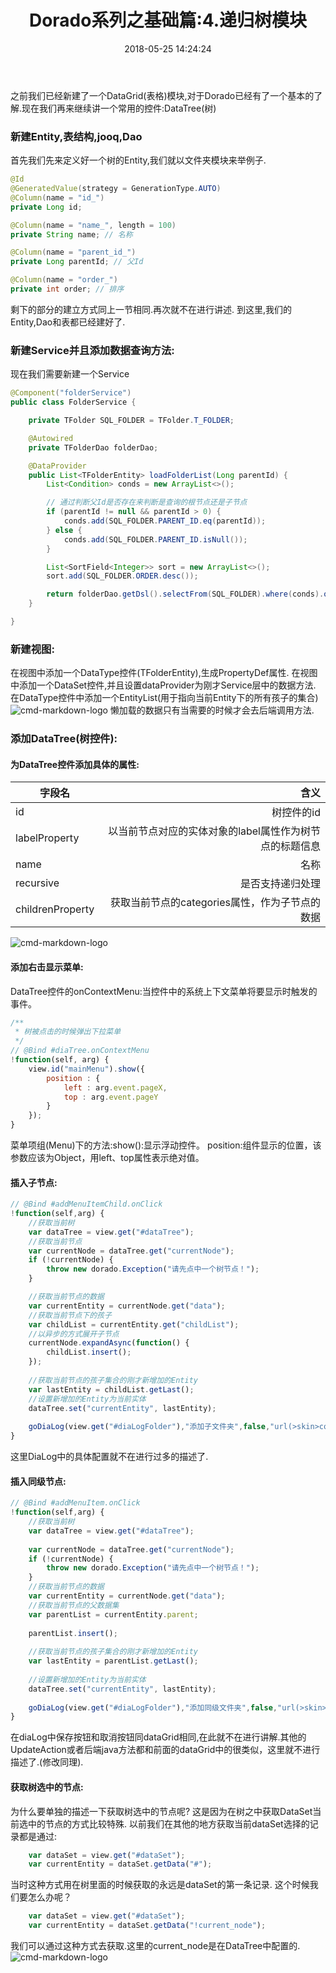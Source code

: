 ﻿---
title: Dorado系列之基础篇:4.递归树模块
date: 2018-05-25 14:24:24
tags: [Doarda7]
categories: [Doarda7]
---

之前我们已经新建了一个DataGrid(表格)模块,对于Dorado已经有了一个基本的了解.现在我们再来继续讲一个常用的控件:DataTree(树)

<!--more-->

### 新建Entity,表结构,jooq,Dao
首先我们先来定义好一个树的Entity,我们就以文件夹模块来举例子.
```Java
@Id
@GeneratedValue(strategy = GenerationType.AUTO)
@Column(name = "id_")
private Long id;

@Column(name = "name_", length = 100)
private String name; // 名称

@Column(name = "parent_id_")
private Long parentId; // 父Id

@Column(name = "order_")
private int order; // 排序
```
剩下的部分的建立方式同上一节相同.再次就不在进行讲述.
到这里,我们的Entity,Dao和表都已经建好了.


### 新建Service并且添加数据查询方法:
现在我们需要新建一个Service
```Java
@Component("folderService")
public class FolderService {

	private TFolder SQL_FOLDER = TFolder.T_FOLDER;

	@Autowired
	private TFolderDao folderDao;

	@DataProvider
	public List<TFolderEntity> loadFolderList(Long parentId) {
		List<Condition> conds = new ArrayList<>();

		// 通过判断父Id是否存在来判断是查询的根节点还是子节点
		if (parentId != null && parentId > 0) {
			conds.add(SQL_FOLDER.PARENT_ID.eq(parentId));
		} else {
			conds.add(SQL_FOLDER.PARENT_ID.isNull());
		}

		List<SortField<Integer>> sort = new ArrayList<>();
		sort.add(SQL_FOLDER.ORDER.desc());

		return folderDao.getDsl().selectFrom(SQL_FOLDER).where(conds).orderBy(sort).fetchInto(TFolderEntity.class);
	}

}
```

### 新建视图:
在视图中添加一个DataType控件(TFolderEntity),生成PropertyDef属性.
在视图中添加一个DataSet控件,并且设置dataProvider为刚才Service层中的数据方法.
在DataType控件中添加一个EntityList(用于指向当前Entity下的所有孩子的集合)
![cmd-markdown-logo](http://p8x1t721u.bkt.clouddn.com/Dorado-DataTree-1.png)
懒加载的数据只有当需要的时候才会去后端调用方法.

### 添加DataTree(树控件):
#### 为DataTree控件添加具体的属性:
| 字段名        | 含义   |
| --------   | -----:  |
| id     | 树控件的id |
| labelProperty        |   以当前节点对应的实体对象的label属性作为树节点的标题信息   |
| name        |   名称  |
| recursive        |   是否支持递归处理  |
| childrenProperty        |   获取当前节点的categories属性，作为子节点的数据  |
![cmd-markdown-logo](http://p8x1t721u.bkt.clouddn.com/Dorado-DataTree-2.png)


#### 添加右击显示菜单:
DataTree控件的onContextMenu:当控件中的系统上下文菜单将要显示时触发的事件。
``` javascript
/**
 * 树被点击的时候弹出下拉菜单
 */
// @Bind #diaTree.onContextMenu
!function(self, arg) {
	view.id("mainMenu").show({
		position : {
			left : arg.event.pageX,
			top : arg.event.pageY
		}
	});
}
```
菜单项组(Menu)下的方法:show():显示浮动控件。
position:组件显示的位置，该参数应该为Object，用left、top属性表示绝对值。

#### 插入子节点:
``` javascript
// @Bind #addMenuItemChild.onClick
!function(self,arg) {
	//获取当前树
	var dataTree = view.get("#dataTree");
	//获取当前节点
	var currentNode = dataTree.get("currentNode");
	if (!currentNode) {
		throw new dorado.Exception("请先点中一个树节点！");
	}

	//获取当前节点的数据
	var currentEntity = currentNode.get("data");
	//获取当前节点下的孩子
	var childList = currentEntity.get("childList");
	//以异步的方式展开子节点
	currentNode.expandAsync(function() {
		childList.insert();
	});
	
	//获取当前节点的孩子集合的刚才新增加的Entity
	var lastEntity = childList.getLast();
	//设置新增加的Entity为当前实体
	dataTree.set("currentEntity", lastEntity);
	
	goDiaLog(view.get("#diaLogFolder"),"添加子文件夹",false,"url(>skin>common/icons.gif) -20px -40px","40%","50%");
}
```
这里DiaLog中的具体配置就不在进行过多的描述了.

#### 插入同级节点:
``` javascript
// @Bind #addMenuItem.onClick
!function(self,arg) {
	//获取当前树
	var dataTree = view.get("#dataTree");
	
	var currentNode = dataTree.get("currentNode");
	if (!currentNode) {
		throw new dorado.Exception("请先点中一个树节点！");
	}
	//获取当前节点的数据
	var currentEntity = currentNode.get("data");
	//获取当前节点的父数据集	
	var parentList = currentEntity.parent;
	
	parentList.insert();
	
	//获取当前节点的孩子集合的刚才新增加的Entity
	var lastEntity = parentList.getLast();
	
	//设置新增加的Entity为当前实体
	dataTree.set("currentEntity", lastEntity);
	
	goDiaLog(view.get("#diaLogFolder"),"添加同级文件夹",false,"url(>skin>common/icons.gif) -20px -40px","40%","50%");
}
```
在diaLog中保存按钮和取消按钮同dataGrid相同,在此就不在进行讲解.其他的UpdateAction或者后端java方法都和前面的dataGrid中的很类似，这里就不进行描述了.(修改同理).

#### 获取树选中的节点:
为什么要单独的描述一下获取树选中的节点呢?
这是因为在树之中获取DataSet当前选中的节点的方式比较特殊.
以前我们在其他的地方获取当前dataSet选择的记录都是通过:
``` javascript
	var dataSet = view.get("#dataSet");
	var currentEntity = dataSet.getData("#");
```
当时这种方式用在树里面的时候获取的永远是dataSet的第一条记录.
这个时候我们要怎么办呢？
``` javascript
	var dataSet = view.get("#dataSet");
	var currentEntity = dataSet.getData("!current_node");
```
我们可以通过这种方式去获取.这里的current_node是在DataTree中配置的.
![cmd-markdown-logo](http://p8x1t721u.bkt.clouddn.com/Dorado-DataTree-3.png)